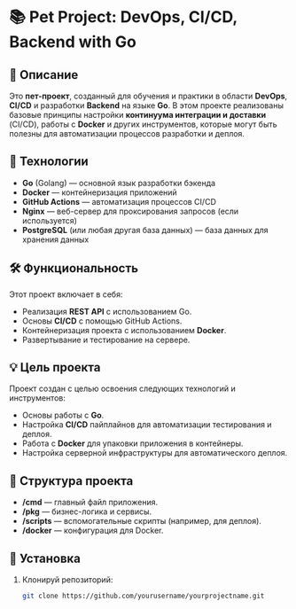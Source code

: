 # 📚 **Pet Project: DevOps, CI/CD, Backend with Go**

## 🚀 Описание
Это **пет-проект**, созданный для обучения и практики в области **DevOps**, **CI/CD** и разработки **Backend** на языке **Go**. В этом проекте реализованы базовые принципы настройки **континуума интеграции и доставки** (CI/CD), работы с **Docker** и других инструментов, которые могут быть полезны для автоматизации процессов разработки и деплоя.

## 🔧 Технологии
- **Go** (Golang) — основной язык разработки бэкенда
- **Docker** — контейнеризация приложений
- **GitHub Actions** — автоматизация процессов CI/CD
- **Nginx** — веб-сервер для проксирования запросов (если используется)
- **PostgreSQL** (или любая другая база данных) — база данных для хранения данных

## 🛠️ Функциональность
Этот проект включает в себя:
- Реализация **REST API** с использованием Go.
- Основы **CI/CD** с помощью GitHub Actions.
- Контейнеризация проекта с использованием **Docker**.
- Развертывание и тестирование на сервере.

## 💡 Цель проекта
Проект создан с целью освоения следующих технологий и инструментов:
- Основы работы с **Go**.
- Настройка **CI/CD** пайплайнов для автоматизации тестирования и деплоя.
- Работа с **Docker** для упаковки приложения в контейнеры.
- Настройка серверной инфраструктуры для автоматического деплоя.

## 🔑 Структура проекта
- **/cmd** — главный файл приложения.
- **/pkg** — бизнес-логика и сервисы.
- **/scripts** — вспомогательные скрипты (например, для деплоя).
- **/docker** — конфигурация для Docker.

## 🏁 Установка

1. Клонируй репозиторий:
   ```bash
   git clone https://github.com/yourusername/yourprojectname.git
